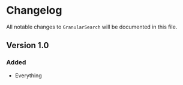 # Changelog

All notable changes to `GranularSearch` will be documented in this file.

## Version 1.0

### Added
- Everything
